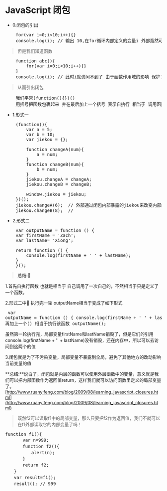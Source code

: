# JavaScript 闭包

- 0.闭包的引出
<pre>
    for(var i=0;i<10;i++){}
    console.log(i); // 输出 10,在for循环内部定义的变量i 外部竟然可以访问
</pre>
> 但是我们知道函数
<pre>
    function abc(){
        for(var i=0;i<10;i++){}
    }
    console.log(i); // 此时i就访问不到了 由于函数作用域的影响 保护了变量i
</pre>
> 从而引出闭包
<pre>
    我们平常(function(){})()
    用括号把函数包裹起来 并在最后加上一个括号 表示自执行 相当于 调用函数 从而能获得 window下的jiekou(见形式一)
</pre>

- 1.形式一
<pre>
    (function(){
        var a = 5;
        var b = 10;
        var jiekou = {};

        function changeA(num){
            a = num;
        }
        function changeB(num){
            b = num;
        }
        jiekou.changeA = changeA;
        jiekou.changeB = changeB;

        window.jiekou = jiekou;
    })();
    jiekou.changeA(6);  // 外部通过闭包内部暴露的jiekou来改变内部的值a
    jiekou.changeB(8);  //
</pre>

- 2.形式二
<pre>
    var outputName = function () {
    var firstName = 'Zach';
    var lastName= 'Xiong';
    
    return function () {
        console.log(firstName + ' ' + lastName);
    }
    }();
</pre>

> **总结:**

1.首先自执行函数 也就是相当于 自己调用了一次自己的，不然相当于只是定义了一个函数。

2.形式二中 执行完一轮 outputName相当于变成了如下形式 <pre>
    var outputName = function () {
        console.log(firstName + ' ' + lastName);
    };
    再加上一个() 相当于执行该函数
    outputName();
</pre>
虽然第一轮执行完，局部变量firstName和lastName销毁了，但是它们的引用console.log(firstName + '' + lastName)没有销毁，还在内存中，所以可以去访问到这两个的值

3.闭包就是为了不污染变量，局部变量不暴露到全局，避免了其他地方的改动影响当前变量的值

**总结:**说白了，闭包就是内层的函数可以使用外层函数中的变量，意义就是我们可以把内部函数作为返回值return，这样我们就可以访问函数里定义的局部变量了。
[http://www.ruanyifeng.com/blog/2009/08/learning_javascript_closures.html](http://www.ruanyifeng.com/blog/2009/08/learning_javascript_closures.html)

>既然f2可以读取f1中的局部变量，那么只要把f2作为返回值，我们不就可以在f1外部读取它的内部变量了吗！
<pre>
function f1(){
　　　　var n=999;
　　　　function f2(){
　　　　　　alert(n); 
　　　　}
　　　　return f2;
　　}
　　var result=f1();
　　result(); // 999
</pre>